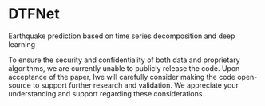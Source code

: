 # DTFNet
Earthquake prediction based on time series decomposition and deep learning

To ensure the security and confidentiality of both data and proprietary algorithms, we are currently unable to publicly release the code. Upon acceptance of the paper, Iwe will carefully consider making the code open-source to support further research and validation. We appreciate your understanding and support regarding these considerations.
